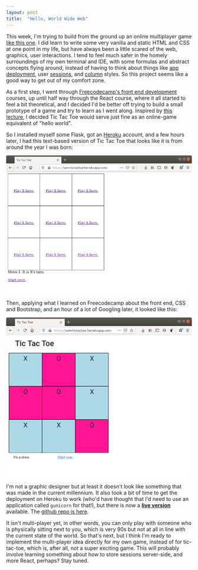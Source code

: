 ```yaml
---
layout: post
title:  "Hello, World Wide Web"
---
```


This week, I'm trying to build from the ground up an online multiplayer game [like this one](https://codenames.game). I did learn to write some very vanilla and static HTML and CSS at one point in my life, but have always been a little scared of the web, graphics, user interactions. I tend to feel much safer in the homely surroundings of my own terminal and IDE, with some formulas and abstract concepts flying around, instead of having to think about things like [app deployment](https://devcenter.heroku.com/articles/github-integration), user [sessions](https://flask.palletsprojects.com/en/1.1.x/quickstart/#sessions), and [column](https://getbootstrap.com/docs/5.0/layout/columns/) styles. So this project seems like a good way to get out of my comfort zone.

As a first step, I went through [Freecodecamp's front end development](https://www.freecodecamp.org/learn/front-end-libraries/) courses, up until half way through the React course, where it all started to feel a bit theoretical, and I decided I'd be better off trying to build a small prototype of a game and try to learn as I went along. Inspired by [this lecture](https://cs50.harvard.edu/beyond/2019/days/2/), I decided Tic Tac Toe would serve just fine as an online-game equivalent of "hello world".

So I installed myself some Flask, got an [Heroku](https://www.heroku.com) account, and a few hours later, I had this text-based version of Tic Tac Toe that looks like it is from around the year I was born:

![Tic Tac Toe in the past](/assets/tictactoetext.png)

Then, applying what I learned on Freecodecamp about the front end, CSS and Bootstrap, and an hour of a lot of Googling later, it looked like this:

![Tic Tac Toe a little later](/assets/tictactoebootstr.png)

I'm not a graphic designer but at least it doesn't look like something that was made in the current millennium. It also took a bit of time to get the deployment on Heroku to work (who'd have thought that I'd need to use an application called `gunicorn` for that!), but there is now a **[live version](https://sam-tictactoe.herokuapp.com)** available. The [github repo is here](https://github.com/mnopqr1/tictactoe/). 

It isn't multi-player yet, in other words, you can only play with someone who is physically sitting next to you, which is very 90s but not at all in line with the current state of the world. So that's next, but I think I'm ready to implement the multi-player idea directly for my own game, instead of for tic-tac-toe, which is, after all, not a super exciting game. This will probably involve learning something about how to store sessions server-side, and more React, perhaps? Stay tuned.
